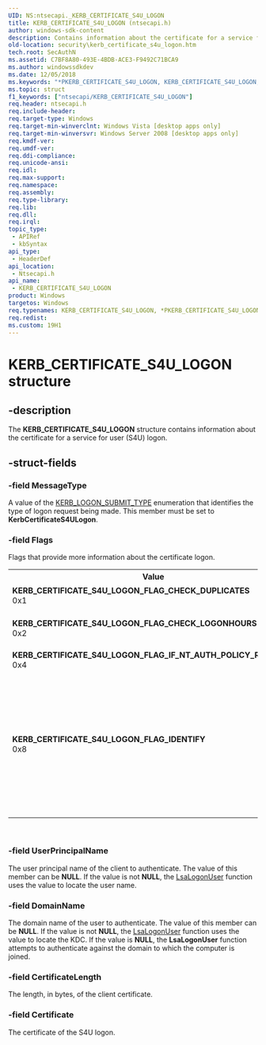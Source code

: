 ```yaml
---
UID: NS:ntsecapi._KERB_CERTIFICATE_S4U_LOGON
title: KERB_CERTIFICATE_S4U_LOGON (ntsecapi.h)
author: windows-sdk-content
description: Contains information about the certificate for a service for user (S4U) logon.
old-location: security\kerb_certificate_s4u_logon.htm
tech.root: SecAuthN
ms.assetid: C7BF8A80-493E-4BDB-ACE3-F9492C71BCA9
ms.author: windowssdkdev
ms.date: 12/05/2018
ms.keywords: "*PKERB_CERTIFICATE_S4U_LOGON, KERB_CERTIFICATE_S4U_LOGON, KERB_CERTIFICATE_S4U_LOGON structure [Security], KERB_CERTIFICATE_S4U_LOGON_FLAG_CHECK_DUPLICATES, KERB_CERTIFICATE_S4U_LOGON_FLAG_CHECK_LOGONHOURS, KERB_CERTIFICATE_S4U_LOGON_FLAG_IDENTIFY, KERB_CERTIFICATE_S4U_LOGON_FLAG_IF_NT_AUTH_POLICY_REQUIRED, PKERB_CERTIFICATE_S4U_LOGON, PKERB_CERTIFICATE_S4U_LOGON structure pointer [Security], ntsecapi/KERB_CERTIFICATE_S4U_LOGON, ntsecapi/PKERB_CERTIFICATE_S4U_LOGON, security.kerb_certificate_s4u_logon"
ms.topic: struct
f1_keywords: ["ntsecapi/KERB_CERTIFICATE_S4U_LOGON"]
req.header: ntsecapi.h
req.include-header: 
req.target-type: Windows
req.target-min-winverclnt: Windows Vista [desktop apps only]
req.target-min-winversvr: Windows Server 2008 [desktop apps only]
req.kmdf-ver: 
req.umdf-ver: 
req.ddi-compliance: 
req.unicode-ansi: 
req.idl: 
req.max-support: 
req.namespace: 
req.assembly: 
req.type-library: 
req.lib: 
req.dll: 
req.irql: 
topic_type:
 - APIRef
 - kbSyntax
api_type:
 - HeaderDef
api_location:
 - Ntsecapi.h
api_name:
 - KERB_CERTIFICATE_S4U_LOGON
product: Windows
targetos: Windows
req.typenames: KERB_CERTIFICATE_S4U_LOGON, *PKERB_CERTIFICATE_S4U_LOGON
req.redist: 
ms.custom: 19H1
---
```


# KERB_CERTIFICATE_S4U_LOGON structure


## -description


The <b>KERB_CERTIFICATE_S4U_LOGON</b> structure contains information about the certificate for a service for user (S4U) logon.


## -struct-fields




### -field MessageType

A value of the <a href="https://docs.microsoft.com/windows/desktop/api/ntsecapi/ne-ntsecapi-_kerb_logon_submit_type">KERB_LOGON_SUBMIT_TYPE</a> enumeration that identifies the type of logon request being made. This member must be set to <b>KerbCertificateS4ULogon</b>. 


### -field Flags

Flags that provide more information about the certificate logon.

<table>
<tr>
<th>Value</th>
<th>Meaning</th>
</tr>
<tr>
<td width="40%"><a id="KERB_CERTIFICATE_S4U_LOGON_FLAG_CHECK_DUPLICATES"></a><a id="kerb_certificate_s4u_logon_flag_check_duplicates"></a><dl>
<dt><b>KERB_CERTIFICATE_S4U_LOGON_FLAG_CHECK_DUPLICATES</b></dt>
<dt>0x1</dt>
</dl>
</td>
<td width="60%">
The <a href="https://docs.microsoft.com/windows/desktop/SecAuthN/key-distribution-center">Key Distribution Center</a> (KDC) checks for account mapping conflicts for the same certificate.

</td>
</tr>
<tr>
<td width="40%"><a id="KERB_CERTIFICATE_S4U_LOGON_FLAG_CHECK_LOGONHOURS"></a><a id="kerb_certificate_s4u_logon_flag_check_logonhours"></a><dl>
<dt><b>KERB_CERTIFICATE_S4U_LOGON_FLAG_CHECK_LOGONHOURS</b></dt>
<dt>0x2</dt>
</dl>
</td>
<td width="60%">
The KDC checks the length of time this account with this certificate has been logged on.

</td>
</tr>
<tr>
<td width="40%"><a id="KERB_CERTIFICATE_S4U_LOGON_FLAG_IF_NT_AUTH_POLICY_REQUIRED"></a><a id="kerb_certificate_s4u_logon_flag_if_nt_auth_policy_required"></a><dl>
<dt><b>KERB_CERTIFICATE_S4U_LOGON_FLAG_IF_NT_AUTH_POLICY_REQUIRED</b></dt>
<dt>0x4</dt>
</dl>
</td>
<td width="60%">
The KDC checks to see if an authentication policy is set.

</td>
</tr>
<tr>
<td width="40%"><a id="KERB_CERTIFICATE_S4U_LOGON_FLAG_IDENTIFY"></a><a id="kerb_certificate_s4u_logon_flag_identify"></a><dl>
<dt><b>KERB_CERTIFICATE_S4U_LOGON_FLAG_IDENTIFY</b></dt>
<dt>0x8</dt>
</dl>
</td>
<td width="60%">
The KDC checks for identity only tokens instead of impersonation tokens. The request for the identity token must have the same value as the <b>KERB_S4U_LOGON_FLAG_IDENTIFY</b> flag in the <a href="https://docs.microsoft.com/windows/desktop/api/ntsecapi/ns-ntsecapi-_kerb_s4u_logon">KERB_S4U_LOGON</a> structure.

<b>Windows Server 2008 R2, Windows 7, Windows Server 2008 and Windows Vista with SP2:  </b>This flag is not available.

</td>
</tr>
</table>
 


### -field UserPrincipalName

The user principal name of the client to authenticate. The value of this member can be <b>NULL</b>.   If the value is not <b>NULL</b>, the <a href="https://docs.microsoft.com/windows/desktop/api/ntsecapi/nf-ntsecapi-lsalogonuser">LsaLogonUser</a> function uses the value to locate the user name.


### -field DomainName

The domain name of the user to authenticate. The value of this member can be <b>NULL</b>. If the value is not <b>NULL</b>, the <a href="https://docs.microsoft.com/windows/desktop/api/ntsecapi/nf-ntsecapi-lsalogonuser">LsaLogonUser</a> function uses the value to locate the KDC. If the value is <b>NULL</b>, the <b>LsaLogonUser</b> function attempts to authenticate against the domain to which the computer is joined.


### -field CertificateLength

The length, in bytes, of the client certificate.


### -field Certificate

The certificate of the S4U logon.

